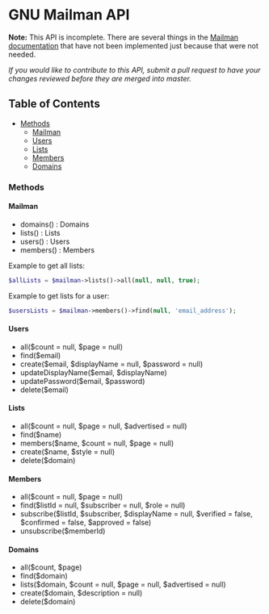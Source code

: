 # GNU Mailman API

__Note:__ This API is incomplete. There are several things in the 
[Mailman documentation](http://docs.mailman3.org/en/latest/) that have not been implemented just because that were not
needed.

_If you would like to contribute to this API, submit a pull request to have your changes reviewed before they are 
merged into master._

## Table of Contents

- [Methods](#methods)
    - [Mailman](#mailman)
    - [Users](#users)
    - [Lists](#lists)
    - [Members](#members)
    - [Domains](#domains)

### Methods <a name="methods"></a>

#### Mailman <a name="mailman"></a>

- domains() : Domains
- lists() : Lists
- users() : Users
- members() : Members

Example to get all lists:
```php
$allLists = $mailman->lists()->all(null, null, true);
```

Example to get lists for a user:
```php
$usersLists = $mailman->members()->find(null, 'email_address');
```

#### Users <a name="users"></a>

- all($count = null, $page = null)
- find($email)
- create($email, $displayName = null, $password = null)
- updateDisplayName($email, $displayName)
- updatePassword($email, $password)
- delete($email)

#### Lists <a name="lists"></a>

- all($count = null, $page = null, $advertised = null)
- find($name)
- members($name, $count = null, $page = null)
- create($name, $style = null)
- delete($domain)

#### Members <a name="members"></a>

- all($count = null, $page = null)
- find($listId = null, $subscriber = null, $role = null)
- subscribe($listId, $subscriber, $displayName = null, $verified = false, $confirmed = false, $approved = false)
- unsubscribe($memberId)

#### Domains <a name="domains"></a>

- all($count, $page)
- find($domain)
- lists($domain, $count = null, $page = null, $advertised = null)
- create($domain, $description = null)
- delete($domain)
